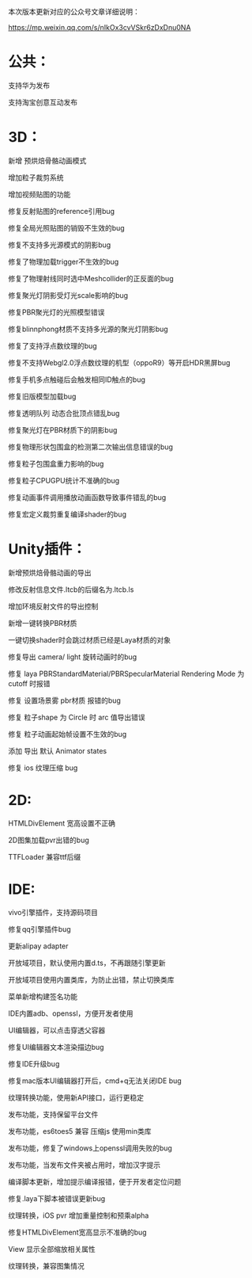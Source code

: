 本次版本更新对应的公众号文章详细说明：

https://mp.weixin.qq.com/s/nIkOx3cvVSkr6zDxDnu0NA

# 公共：

   支持华为发布

   支持淘宝创意互动发布

# 3D：

   新增 预烘焙骨骼动画模式

   增加粒子裁剪系统

   增加视频贴图的功能

   修复反射贴图的reference引用bug
   
   修复全局光照贴图的销毁不生效的bug

   修复不支持多光源模式的阴影bug

   修复了物理加载trigger不生效的bug

   修复了物理射线同时选中Meshcollider的正反面的bug

   修复聚光灯阴影受灯光scale影响的bug

   修复PBR聚光灯的光照模型错误

   修复blinnphong材质不支持多光源的聚光灯阴影bug
   
   修复了支持浮点数纹理的bug

   修复不支持Webgl2.0浮点数纹理的机型（oppoR9）等开启HDR黑屏bug

   修复手机多点触碰后会触发相同ID触点的bug

   修复旧版模型加载bug

   修复透明队列 动态合批顶点错乱bug

   修复聚光灯在PBR材质下的阴影bug

   修复物理形状包围盒的检测第二次输出信息错误的bug

   修复粒子包围盒重力影响的bug

   修复粒子CPUGPU统计不准确的bug

   修复动画事件调用播放动画函数导致事件错乱的bug

   修复宏定义裁剪重复编译shader的bug


# Unity插件： 

   新增预烘焙骨骼动画的导出

   修改反射信息文件.ltcb的后缀名为.ltcb.ls

   增加环境反射文件的导出控制

   新增一键转换PBR材质

   一键切换shader时会跳过材质已经是Laya材质的对象

   修复导出 camera/ light  旋转动画时的bug

   修复 laya PBRStandardMaterial/PBRSpecularMaterial Rendering Mode 为 cutoff 时报错

   修复 设置场景雾 pbr材质 报错的bug

   修复 粒子shape 为 Circle 时 arc 值导出错误

   修复 粒子动画起始帧设置不生效的bug

   添加 导出 默认 Animator states

   修复 ios 纹理压缩 bug



# 2D:

   HTMLDivElement 宽高设置不正确

   2D图集加载pvr出错的bug

   TTFLoader  兼容ttf后缀

# IDE:

   vivo引擎插件，支持源码项目

   修复qq引擎插件bug

   更新alipay adapter

   开放域项目，默认使用内置d.ts，不再跟随引擎更新

   开放域项目使用内置类库，为防止出错，禁止切换类库

   菜单新增构建签名功能

   IDE内置adb、openssl，方便开发者使用

   UI编辑器，可以点击穿透父容器

   修复UI编辑器文本渲染描边bug

   修复IDE升级bug

   修复mac版本UI编辑器打开后，cmd+q无法关闭IDE bug

   纹理转换功能，使用新API接口，运行更稳定

   发布功能，支持保留平台文件

   发布功能，es6toes5 兼容 压缩js 使用min类库

   发布功能，修复了windows上openssl调用失败的bug

   发布功能，当发布文件夹被占用时，增加汉字提示

   编译脚本更新，增加提示编译报错，便于开发者定位问题

   修复.laya下脚本被错误更新bug

   纹理转换，iOS pvr 增加重量控制和预乘alpha

   修复HTMLDivElement宽高显示不准确的bug

   View 显示全部缩放相关属性

   纹理转换，兼容图集情况
